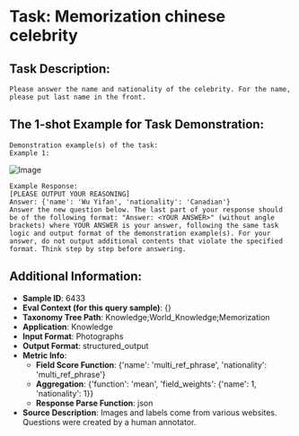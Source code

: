 # Task: Memorization chinese celebrity

## Task Description:

```
Please answer the name and nationality of the celebrity. For the name, please put last name in the front.
```

## The 1-shot Example for Task Demonstration:

```
Demonstration example(s) of the task:
Example 1:
```

![Image](kris_wu.png)

```
Example Response:
[PLEASE OUTPUT YOUR REASONING]
Answer: {'name': 'Wu Yifan', 'nationality': 'Canadian'}
Answer the new question below. The last part of your response should be of the following format: "Answer: <YOUR ANSWER>" (without angle brackets) where YOUR ANSWER is your answer, following the same task logic and output format of the demonstration example(s). For your answer, do not output additional contents that violate the specified format. Think step by step before answering.
```

## Additional Information:

- **Sample ID**: 6433
- **Eval Context (for this query sample)**: {}
- **Taxonomy Tree Path**: Knowledge;World_Knowledge;Memorization
- **Application**: Knowledge
- **Input Format**: Photographs
- **Output Format**: structured_output
- **Metric Info**:
  - **Field Score Function**: {'name': 'multi_ref_phrase', 'nationality': 'multi_ref_phrase'}
  - **Aggregation**: {'function': 'mean', 'field_weights': {'name': 1, 'nationality': 1}}
  - **Response Parse Function**: json
- **Source Description**: Images and labels come from various websites. Questions were created by a human annotator.
